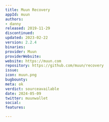```yaml
---
title: Muun Recovery
appId: muun
authors:
- danny
released: 2019-11-29
discontinued: 
updated: 2023-02-22
version: 2.2.4
binaries: 
provider: Muun
providerWebsite: 
website: https://muun.com
repository: https://github.com/muun/recovery
issue: 
icon: muun.png
bugbounty: 
meta: ok
verdict: sourceavailable
date: 2024-05-09
twitter: muunwallet
social: 
features: 

---
```


